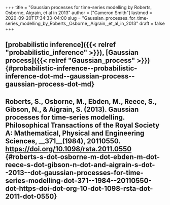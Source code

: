 +++
title = "Gaussian processes for time-series modelling by Roberts, Osborne, Aigrain, et al in 2013"
author = ["Cameron Smith"]
lastmod = 2020-09-20T17:34:33-04:00
slug = "Gaussian_processes_for_time-series_modelling_by_Roberts,_Osborne,_Aigrain,_et_al_in_2013"
draft = false
+++

## [probabilistic inference]({{< relref "probabilistic_inference" >}}), [Gaussian process]({{< relref "Gaussian_process" >}}) {#probabilistic-inference--probabilistic-inference-dot-md--gaussian-process--gaussian-process-dot-md}


## Roberts, S., Osborne, M., Ebden, M., Reece, S., Gibson, N., & Aigrain, S. (2013). Gaussian processes for time-series modelling. <span class="underline"><span class="underline">Philosophical Transactions of the Royal Society A: Mathematical, Physical and Engineering Sciences</span></span>, \_\_371\_\_(1984), 20110550. <https://doi.org/10.1098/rsta.2011.0550> {#roberts-s-dot-osborne-m-dot-ebden-m-dot-reece-s-dot-gibson-n-dot-and-aigrain-s-dot--2013--dot-gaussian-processes-for-time-series-modelling-dot-371--1984--20110550-dot-https-doi-dot-org-10-dot-1098-rsta-dot-2011-dot-0550}
